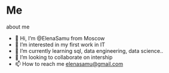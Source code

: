 # Me
about me
- 👋 Hi, I’m @ElenaSamu from Moscow
- 👀 I’m interested in my first work in IT
- 🌱 I’m currently learning sql, data engineering, data science..
- 💞️ I’m looking to collaborate on intership 
- 📫 How to reach me elenasamu@gmail.com
